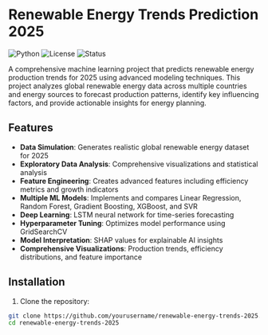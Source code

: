# Renewable Energy Trends Prediction 2025

![Python](https://img.shields.io/badge/Python-3.8%2B-blue)
![License](https://img.shields.io/badge/License-MIT-green)
![Status](https://img.shields.io/badge/Status-Complete-brightgreen)

A comprehensive machine learning project that predicts renewable energy production trends for 2025 using advanced modeling techniques. This project analyzes global renewable energy data across multiple countries and energy sources to forecast production patterns, identify key influencing factors, and provide actionable insights for energy planning.

## Features

- **Data Simulation**: Generates realistic global renewable energy dataset for 2025
- **Exploratory Data Analysis**: Comprehensive visualizations and statistical analysis
- **Feature Engineering**: Creates advanced features including efficiency metrics and growth indicators
- **Multiple ML Models**: Implements and compares Linear Regression, Random Forest, Gradient Boosting, XGBoost, and SVR
- **Deep Learning**: LSTM neural network for time-series forecasting
- **Hyperparameter Tuning**: Optimizes model performance using GridSearchCV
- **Model Interpretation**: SHAP values for explainable AI insights
- **Comprehensive Visualizations**: Production trends, efficiency distributions, and feature importance

## Installation

1. Clone the repository:
```bash
git clone https://github.com/yourusername/renewable-energy-trends-2025.git
cd renewable-energy-trends-2025
